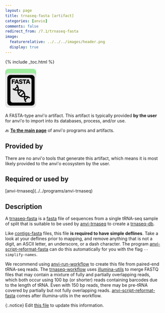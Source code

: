 ```yaml
---
layout: page
title: trnaseq-fasta [artifact]
categories: [anvio]
comments: false
redirect_from: /7.1/trnaseq-fasta
image:
  featurerelative: ../../../images/header.png
  display: true
---
```



{% include _toc.html %}


<img src="../../images/icons/FASTA.png" alt="FASTA" style="width:100px; border:none" />

A FASTA-type anvi'o artifact. This artifact is typically provided **by the user** for anvi'o to import into its databases, process, and/or use.

🔙 **[To the main page](../../)** of anvi'o programs and artifacts.

## Provided by


There are no anvi'o tools that generate this artifact, which means it is most likely provided to the anvi'o ecosystem by the user.


## Required or used by


<p style="text-align: left" markdown="1"><span class="artifact-r">[anvi-trnaseq](../../programs/anvi-trnaseq)</span></p>


## Description

A <span class="artifact-n">[trnaseq-fasta](/software/anvio/help/7.1/artifacts/trnaseq-fasta)</span> is a <span class="artifact-n">[fasta](/software/anvio/help/7.1/artifacts/fasta)</span> file of sequences from a single tRNA-seq sample of split that is suitable to be used by <span class="artifact-n">[anvi-trnaseq](/software/anvio/help/7.1/programs/anvi-trnaseq)</span> to create a <span class="artifact-n">[trnaseq-db](/software/anvio/help/7.1/artifacts/trnaseq-db)</span>.

Like <span class="artifact-n">[contigs-fasta](/software/anvio/help/7.1/artifacts/contigs-fasta)</span> files, this file **is required to have simple deflines**. Take a look at your deflines prior to mapping, and remove anything that is not a digit, an ASCII letter, an underscore, or a dash character. The program <span class="artifact-n">[anvi-script-reformat-fasta](/software/anvio/help/7.1/programs/anvi-script-reformat-fasta)</span> can do this automatically for you with the flag `--simplify-names`.

We recommend using <span class="artifact-n">[anvi-run-workflow](/software/anvio/help/7.1/programs/anvi-run-workflow)</span> to create this file from paired-end tRNA-seq reads. The <span class="artifact-n">[trnaseq-workflow](/software/anvio/help/7.1/artifacts/trnaseq-workflow)</span> uses [illumina-utils](https://github.com/merenlab/illumina-utils) to merge FASTQ files that may contain a mixture of fully and partially overlapping reads, which both occur using 100 bp (or shorter) reads containing barcodes due to the length of tRNA. Even with 150 bp reads, there may be pre-tRNA covered by partially but not fully overlapping reads. <span class="artifact-n">[anvi-script-reformat-fasta](/software/anvio/help/7.1/programs/anvi-script-reformat-fasta)</span> comes after illumina-utils in the workflow.


{:.notice}
Edit [this file](https://github.com/merenlab/anvio/tree/master/anvio/docs/artifacts/trnaseq-fasta.md) to update this information.

